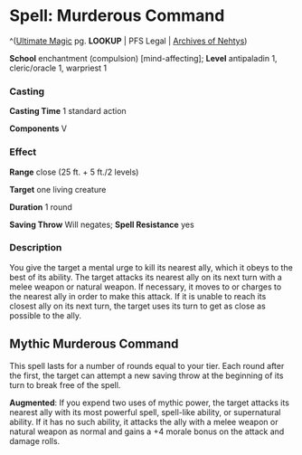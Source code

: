 # Spell: Murderous Command

^([Ultimate Magic][ss-murderous-command] pg. **LOOKUP** | PFS Legal | [Archives of Nehtys][sn-murderous-command])

**School** enchantment (compulsion) [mind-affecting]; **Level** antipaladin 1, cleric/oracle 1, warpriest 1

### Casting

**Casting Time** 1 standard action  

**Components** V

### Effect

**Range** close (25 ft. + 5 ft./2 levels)  

**Target** one living creature  

**Duration** 1 round  

**Saving Throw** Will negates; **Spell Resistance** yes

### Description

You give the target a mental urge to kill its nearest ally, which it obeys to the best of its ability. The target attacks its nearest ally on its next turn with a melee weapon or natural weapon. If necessary, it moves to or charges to the nearest ally in order to make this attack. If it is unable to reach its closest ally on its next turn, the target uses its turn to get as close as possible to the ally.

## Mythic Murderous Command

This spell lasts for a number of rounds equal to your tier. Each round after the first, the target can attempt a new saving throw at the beginning of its turn to break free of the spell.   

**Augmented**: If you expend two uses of mythic power, the target attacks its nearest ally with its most powerful spell, spell-like ability, or supernatural ability. If it has no such ability, it attacks the ally with a melee weapon or natural weapon as normal and gains a +4 morale bonus on the attack and damage rolls.

[ss-murderous-command]: http://paizo.com/pathfinderRPG/v57
[sn-murderous-command]: http://www.archivesofnethys.com/SpellDisplay.aspx?ItemName=Murderous%20Command